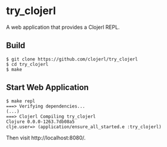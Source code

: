 try_clojerl
=====

A web application that provides a Clojerl REPL.

Build
-----

    $ git clone https://github.com/clojerl/try_clojerl
    $ cd try_clojerl
    $ make

Start Web Application
---------------------

    $ make repl
    ===> Verifying dependencies...
    (...)
    ===> Clojerl Compiling try_clojerl
    Clojure 0.0.0-1263.7db08a5
    clje.user=> (application/ensure_all_started.e :try_clojerl)

Then visit http://localhost:8080/.

